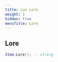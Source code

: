 ```yaml
---
title: Lua Lore
weight: 1
hidden: true
menuTitle: Lore
---
```

## Lore
```lua
Item:Lore(); -- string
```